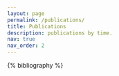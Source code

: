 ```yaml
---
layout: page
permalink: /publications/
title: Publications
description: publications by time.
nav: true
nav_order: 2
---
```


<!-- _pages/publications.md -->
<div class="publications">

{% bibliography %}

</div>
